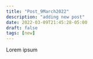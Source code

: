 ```yaml
---
title: "Post_9March2022"
description: "adding new post"
date: 2022-03-09T21:45:28-05:00
draft: false
tags: [new]
---
```


Lorem ipsum
